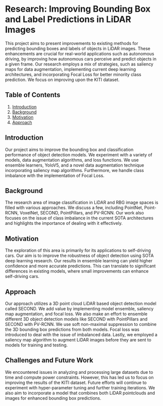 # Research: Improving Bounding Box and Label Predictions in LiDAR Images

This project aims to present improvements to existing methods for predicting bounding boxes and labels of objects in LiDAR images. These enhancements are crucial for real-world applications such as autonomous driving, by improving how autonomous cars perceive and predict objects in a given frame. Our research employs a mix of strategies, such as saliency maps for data augmentation, implementing current deep learning architectures, and incorporating Focal Loss for better minority class prediction. We focus on improving upon the KITI dataset.

## Table of Contents
1. [Introduction](#introduction)
2. [Background](#background)
3. [Motivation](#motivation)
4. [Approach](#approach)

## Introduction <a name="introduction"></a>

Our project aims to improve the bounding box and classification performance of object detection models. We experiment with a variety of models, data augmentation algorithms, and loss functions. We use ensemble learners, YoloV5, and a novel data augmentation technique incorporating saliency map algorithms. Furthermore, we handle class imbalance with the implementation of Focal Loss.

## Background <a name="background"></a>

The research area of image classification in LiDAR and RBG image spaces is filled with various approaches. We discuss a few, including PointNet, Point-RCNN, VoxelNet, SECOND, PointPillars, and PV-RCNN. Our work also focuses on the issue of class imbalance in the current SOTA architectures and highlights the importance of dealing with it effectively.

## Motivation <a name="motivation"></a>

The exploration of this area is primarily for its applications to self-driving cars. Our aim is to improve the robustness of object detection using SOTA deep learning research. Our results in ensemble learning can yield higher confidence and more accurate predictions. This can translate to significant differences in existing models, where small improvements can enhance self-driving cars.

## Approach <a name="approach"></a>

Our approach utilizes a 3D point cloud LiDAR based object detection model called SECOND. We add value by implementing model ensemble, saliency map augmentation, and focal loss. We also make an effort to ensemble different 3D object detection models like SECOND with PointPillars and SECOND with PV-RCNN. We use soft non-maximal suppression to combine the 3D bounding box predictions from both models. Focal loss was introduced to deal with the issue of imbalanced data. Lastly, we employed a saliency map algorithm to augment LiDAR images before they are sent to models for training and testing.

## Challenges and Future Work

We encountered issues in analyzing and processing large datasets due to time and compute power constraints. However, this has led us to focus on improving the results of the KITI dataset. Future efforts will continue to experiment with hyper-parameter tuning and further training iterations. We also aim to incorporate a model that combines both LiDAR pointclouds and images for enhanced bounding box predictions.
